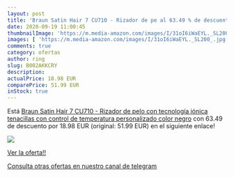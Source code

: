 ```yaml
---
layout: post
title: 'Braun Satin Hair 7 CU710 - Rizador de pe al 63.49 % de descuento'
date: 2020-09-19 11:00:45
thumbnailImage: 'https://m.media-amazon.com/images/I/31oI6iWaEYL._SL200_.jpg'
images: [ 'https://m.media-amazon.com/images/I/31oI6iWaEYL._SL200_.jpg' ]
comments: true
category: ofertas
author: ring
slug: B002AKKCRY
description:
actualPrice: 18.98 EUR
comparePrice: 51.99 EUR
inStock: true
---
```


Está [Braun Satin Hair 7 CU710 - Rizador de pelo con tecnología iónica  tenacillas con control de temperatura personalizado  color negro](https://www.amazon.com/dp/B002AKKCRY/?tag=redken08-20) con 63.49 de descuento por 18.98 EUR (original: 51.99 EUR) en el siguiente enlace!

[![](https://m.media-amazon.com/images/I/31oI6iWaEYL._SL200_.jpg)](https://www.amazon.com/dp/B002AKKCRY/?tag=redken08-20)

[Ver la oferta!!](https://www.amazon.com/dp/B002AKKCRY/?tag=redken08-20)

[Consulta otras ofertas en nuestro canal de telegram](https://t.me/s/ofertas25)
